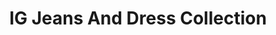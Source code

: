---
title: "IG Jeans And Dress Collection"
url: /karachi/ig-jeans-and-dress-collection/
shop: clothes
---
